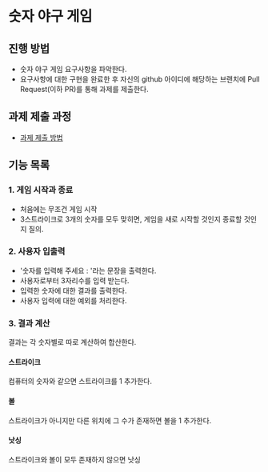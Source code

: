 # 숫자 야구 게임
## 진행 방법
* 숫자 야구 게임 요구사항을 파악한다.
* 요구사항에 대한 구현을 완료한 후 자신의 github 아이디에 해당하는 브랜치에 Pull Request(이하 PR)를 통해 과제를 제출한다.

## 과제 제출 과정
* [과제 제출 방법](https://github.com/next-step/nextstep-docs/tree/master/precourse)

## 기능 목록

### 1. 게임 시작과 종료

* 처음에는 무조건 게임 시작
* 3스트라이크로 3개의 숫자를 모두 맞히면, 게임을 새로 시작할 것인지 종료할 것인지 질의.

### 2. 사용자 입출력

* '숫자를 입력해 주세요 : '라는 문장을 출력한다.
* 사용자로부터 3자리수를 입력 받는다.
* 입력한 숫자에 대한 결과를 출력한다.
* 사용자 입력에 대한 예외를 처리한다.

### 3. 결과 계산

결과는 각 숫자별로 따로 계산하여 합산한다.

#### 스트라이크

컴퓨터의 숫자와 같으면 스트라이크를 1 추가한다.

#### 볼

스트라이크가 아니지만 다른 위치에 그 수가 존재하면 볼을 1 추가한다.

#### 낫싱

스트라이크와 볼이 모두 존재하지 않으면 낫싱
